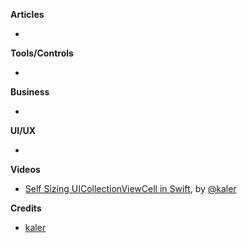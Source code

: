 **Articles**

* 

**Tools/Controls**

* 

**Business**

* 

**UI/UX**

* 

**Videos**

* [Self Sizing UICollectionViewCell in Swift](http://parveenkaler.com/posts/self-sizing-uicollectionviewcell-swift), by [@kaler](https://twitter.com/kaler)

**Credits**

* [kaler](https://github.com/kaler)
